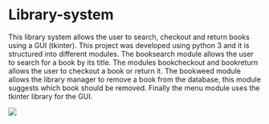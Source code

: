 # Library-system
This library system allows the user to search, checkout and return books using a GUI (tkinter). This project was developed using python 3 and it is structured into different modules. The booksearch module allows the user to search for a book by its title. The modules bookcheckout and bookreturn allows the user to checkout a book or return it. The bookweed module allows the library manager to remove a book from the database, this module suggests which book should be removed. Finally the menu module uses the tkinter library for the GUI.

![](library-gif.gif)
